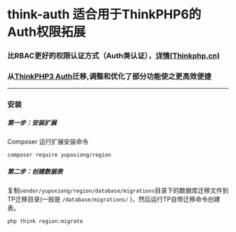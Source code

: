 # think-auth 适合用于ThinkPHP6的Auth权限拓展

### 比RBAC更好的权限认证方式（Auth类认证），[详情(Thinkphp.cn)](http://www.thinkphp.cn/topic/4029.html)

### 从[ThinkPHP3 Auth](https://github.com/liu21st/extend/blob/master/Extend/Library/ORG/Util/Auth.class.php)迁移,调整和优化了部分功能使之更高效便捷
---

### 安装

##### 第一步：安装扩展
Composer 运行扩展安装命令
```
composer require yupoxiong/region
```

##### 第二步：创建数据表
复制`vendor/yupoxiong/region/database/migrations`目录下的数据库迁移文件到TP迁移目录(一般是 `/database/migrations/` )，然后运行TP自带迁移命令创建表。
```
php think region:migrate
```

